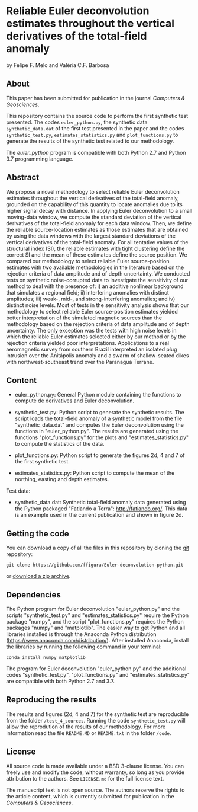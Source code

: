 # Reliable Euler deconvolution estimates throughout the vertical derivatives of the total-field anomaly

by
Felipe F. Melo and Valéria C.F. Barbosa

## About

This paper has been submitted for publication in the journal *Computers & Geosciences*.

This repository contains the source code to perform the first synthetic test presented. The codes `euler_python.py`, the synthetic data `synthetic_data.dat` of the first test presented in the paper and the codes `synthetic_test.py`, `estimates_statistics.py` and `plot_functions.py` to generate the results of the synthetic test related to our methodology.

The *euler_python* program is compatible with both Python 2.7 and Python 3.7 programming language.
 
## Abstract

We propose a novel methodology to select reliable Euler deconvolution estimates throughout the vertical derivatives of the total-field anomaly, grounded on the capability of this quantity to locate anomalies due to its higher signal decay with distance. In applying Euler deconvolution to a small moving-data window, we compute the standard deviation of the vertical derivatives of the total-field anomaly for each data window. Then, we define the reliable source-location estimates as those estimates that are obtained by using the data windows with the largest standard deviations of the vertical derivatives of the total-field anomaly. For all tentative values of the structural index (SI), the reliable estimates with tight clustering define the correct SI and the mean of these estimates define the source position. We compared our methodology to select reliable Euler source-position estimates with two available methodologies in the literature based on the rejection criteria of data amplitude and of depth uncertainty. We conducted tests on synthetic noise-corrupted data to investigate the sensitivity of our method to deal with the presence of: i) an additive nonlinear background that simulates a regional field; ii) interfering anomalies with distinct amplitudes; iii) weak-, mid-, and strong-interfering anomalies; and iv) distinct noise levels. Most of tests in the sensitivity analysis shows that our methodology to select reliable Euler source-position estimates yielded better interpretation of the simulated magnetic sources than the methodology based on the rejection criteria of data amplitude and of depth uncertainty. The only exception was the tests with high noise levels in which the reliable Euler estimates selected either by our method or by the rejection criteria yielded poor interpretations. Applications to a real aeromagnetic survey from southern Brazil interpreted an isolated plug intrusion over the Anitápolis anomaly and a swarm of shallow-seated dikes with northwest-southeast trend over the Paranaguá Terrane.

## Content

- euler_python.py:
	General Python module containing the functions to compute de derivatives and 
	Euler deconvolution.
	
- synthetic_test.py:
	Python script to generate the synthetic results. The script loads the total-field
	anomaly of a synthetic model from the file "synthetic_data.dat" and computes the
	Euler deconvolution using the functions in "euler_python.py". The results are 
	generated using the functions "plot_functions.py" for the plots and 
	"estimates_statistics.py" to compute the statistics of the data.
	
- plot_functions.py:
	Python script to generate the figures 2d, 4 and 7 of the first synthetic test. 
	
- estimates_statistics.py:
	Python script to compute the mean of the northing, easting and depth estimates. 
	
Test data:

- synthetic_data.dat:
		Synthetic total-field anomaly data generated using the Python packaged
		"Fatiando a Terra": http://fatiando.org/. This data is an example used
		in the current publication and shown in figure 2d.

## Getting the code

You can download a copy of all the files in this repository by cloning the
[git](https://git-scm.com/) repository:

    git clone https://github.com/ffigura/Euler-deconvolution-python.git

or [download a zip archive](https://github.com/ffigura/Euler-deconvolution-python/archive/master.zip).


## Dependencies

The Python program for Euler deconvolution "euler_python.py" and the scripts "synthetic_test.py"
and "estimates_statistics.py" require the Python package "numpy", and the script "plot_functions.py"
requires the Python packages "numpy" and "matplotlib". 
The easier way to get Python and all libraries installed is through the Anaconda Python 
distribution (https://www.anaconda.com/distribution/). After installed Anaconda, install the libraries 
by running the following command in your terminal:

	conda install numpy matplotlib

The program for Euler deconvolution "euler_python.py" and the additional codes "synthetic_test.py",
"plot_functions.py" and "estimates_statistics.py" are compatible with both Python 2.7 and 3.7.

## Reproducing the results

The results and figures (2d, 4 and 7) for the synthetic test are reproducible from the folder `/test_4_sources`.
Running the code `synthetic_test.py` will allow the reprodution of the results of our methodology. For more information
read the file `README.MD` or `README.txt` in the folder `/code`.


## License

All source code is made available under a BSD 3-clause license. You can freely
use and modify the code, without warranty, so long as you provide attribution
to the authors. See `LICENSE.md` for the full license text.

The manuscript text is not open source. The authors reserve the rights to the
article content, which is currently submitted for publication in the
*Computers & Geosciences*.
